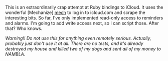This is an extraordinarily crap attempt at Ruby bindings to iCloud. It uses the
wonderful [Mechanize] [mech] to log in to icloud.com and scrape the interesting
bits. So far, I've only implemented read-only access to reminders and alarms.
I'm going to add write access next, so I can script those. After that? Who
knows.

*Warning!! Do not use this for anything even remotely serious. Actually,
probably just don't use it at all. There are no tests, and it's already
destroyed my house and killed two of my dogs and sent all of my money to
NAMBLA.*

[mech]: https://github.com/tenderlove/mechanize
